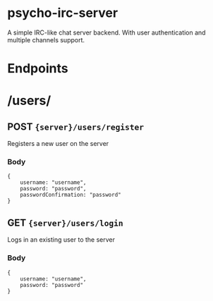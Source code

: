 # psycho-irc-server
A simple IRC-like chat server backend. With user authentication and multiple channels support.

# Endpoints
# /users/
## POST `{server}/users/register`
Registers a new user on the server
### Body
```
{
    username: "username",
    password: "password",
    passwordConfirmation: "password"
}
```

## GET `{server}/users/login`
Logs in an existing user to the server
### Body
```
{
    username: "username",
    password: "password"
}
```

